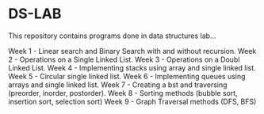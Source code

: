 # DS-LAB

This repository contains programs done in data structures lab...

Week 1 - Linear search and Binary Search with and without recursion.
Week 2 - Operations on a Single Linked List.
Week 3 - Operations on a Doubl Linked List.
Week 4 - Implementing stacks using array and single linked list.
Week 5 - Circular single linked list.
Week 6 - Implementing queues using arrays and single linked list.
Week 7 - Creating a bst and traversing (preorder, inorder, postorder).
Week 8 - Sorting methods (bubble sort, insertion sort, selection sort)
Week 9 - Graph Traversal methods (DFS, BFS)

